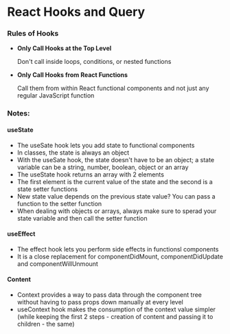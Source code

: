 # React Hooks and Query
### Rules of Hooks
- **Only Call Hooks at the Top Level**

    Don't call inside loops, conditions, or nested functions

- **Only Call Hooks from React Functions**

    Call them from within React functional components and not just any regular JavaScript function

### Notes:
#### useState
- The useSate hook lets you add state to functional components
- In classes, the state is always an object
- With the useSate hook, the state doesn't have to be an object; a state variable can be a string, number, boolean, object or an array
- The useState hook returns an array with 2 elements
- The first element is the current value of the state and the second is a state setter functions
- New state value depends on the previous state value? You can pass a function to the setter function
- When dealing with objects or arrays, always make sure to sperad your state variable and then call the setter function

#### useEffect
- The effect hook lets you perform side effects in functionsl components
- It is a close replacement for componentDidMount, componentDidUpdate and componentWillUnmount

#### Content
- Context provides a way to pass data through the component tree without having to pass props down manually at every level
- useContext hook makes the consumption of the context value simpler (while keeping the first 2 steps - creation of content and passing it to children - the same)